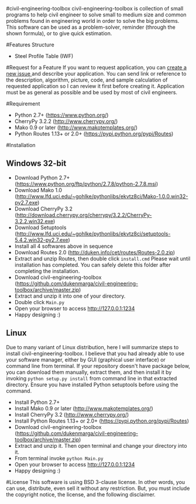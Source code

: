 #civil-engineering-toolbox
civil-engineering-toolbox is collection of small programs to help civil engineer
to solve small to medium size and common problems found in engineering world
in order to solve the big problems.
This software can be used as a problem-solver, reminder (through the shown
formula), or to give quick estimation.


#Features
Structure
 * Steel Profile Table (IWF)

#Request for a Feature
If you want to request application, you can 
<a href="https://github.com/dukenmarga/civil-engineering-toolbox/issues/
new?title=Application%20Request:%20_application_name_" target="_blank">
create a new issue </a> and describe your application.
You can send link or reference to the description, algorithm, picture, code, and 
sample calculation of requested application so I can 
review it first before creating it.
Application must be as general as possible and be used by most of civil
engineers.

#Requirement
* Python 2.7+ (https://www.python.org/)
* CherryPy 3.2.2 (http://www.cherrypy.org/)
* Mako 0.9 or later (http://www.makotemplates.org/)
* Python Routes 1.13+ or 2.0+ (https://pypi.python.org/pypi/Routes)

#Installation
## Windows 32-bit
* Download Python 2.7+ (https://www.python.org/ftp/python/2.7.8/python-2.7.8.msi)
* Download Mako 1.0 (http://www.lfd.uci.edu/~gohlke/pythonlibs/ekvtz8ci/Mako-1.0.0.win32-py2.7.exe)
* Download CherryPy 3.2 (http://download.cherrypy.org/cherrypy/3.2.2/CherryPy-3.2.2.win32.exe)
* Download Setuptools (http://www.lfd.uci.edu/~gohlke/pythonlibs/ekvtz8ci/setuptools-5.4.2.win32-py2.7.exe)
* Install all 4 softwares above in sequence
* Download Routes 2.0 (http://duken.info/cet/routes/Routes-2.0.zip)
* Extract and unzip Routes, then double click `install.cmd`
  Please wait until installation has completed. You can safely delete this folder
  after completing the installation.
* Download civil-engineering-toolbox (https://github.com/dukenmarga/civil-engineering-toolbox/archive/master.zip)
* Extract and unzip it into one of your directory.
* Double click `Main.py`
* Open your browser to access http://127.0.0.1:1234
* Happy designing :)

## Linux
Due to many variant of Linux distribution, here I will summarize steps to install
civil-engineering-toolbox. I believe that you had already able to use your
software manager, either by GUI (graphical user interface) or command line from
terminal. If your repository doesn't have package below, you can download them
manually, extract them, and then install it by invoking `python setup.py install`
from command line in that extracted directory.
Ensure you have installed Python setuptools before using the command.
* Install Python 2.7+
* Install Mako 0.9 or later (http://www.makotemplates.org/)
* Install CherryPy 3.2 (http://www.cherrypy.org/)
* Install Python Routes 1.13+ or 2.0+ (https://pypi.python.org/pypi/Routes)
* Download civil-engineering-toolbox (https://github.com/dukenmarga/civil-engineering-toolbox/archive/master.zip)
* Extract and unzip it. Then open terminal and change your directory into it.
* From terminal invoke `python Main.py`
* Open your browser to access http://127.0.0.1:1234
* Happy designing :)

#License
This software is using BSD 3-clause license. In other words, you
can use, distribute, even sell it without any restriction. But, you
must include the copyright notice, the license, and the following
disclaimer.